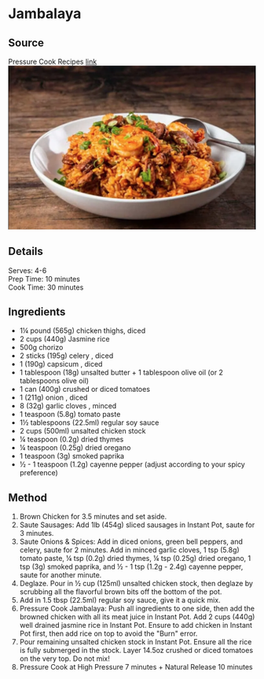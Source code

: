 # Jambalaya

## Source
Pressure Cook Recipes [link](https://www.pressurecookrecipes.com/instant-pot-jambalaya/)\
![alt-text](./pictures/jambalaya.png)

## Details
Serves: 4-6\
Prep Time: 10 minutes\
Cook Time: 30 minutes

## Ingredients
- 1¼ pound (565g) chicken thighs, diced
- 2 cups (440g) Jasmine rice
- 500g chorizo
- 2 sticks (195g) celery , diced
- 1 (190g) capsicum , diced
- 1 tablespoon (18g) unsalted butter + 1 tablespoon olive oil (or 2 tablespoons olive oil)
- 1 can (400g) crushed or diced tomatoes
- 1 (211g) onion , diced
- 8 (32g) garlic cloves , minced
- 1 teaspoon (5.8g) tomato paste
- 1½ tablespoons (22.5ml) regular soy sauce
- 2 cups (500ml) unsalted chicken stock
- ¼ teaspoon (0.2g) dried thymes
- ¼ teaspoon (0.25g) dried oregano
- 1 teaspoon (3g) smoked paprika
- ½ - 1 teaspoon (1.2g) cayenne pepper (adjust according to your spicy preference)

## Method
1. Brown Chicken for 3.5 minutes and set aside.
2. Saute Sausages: Add 1lb (454g) sliced sausages in Instant Pot, saute for 3 minutes.
3. Saute Onions & Spices: Add in diced onions, green bell peppers, and celery, saute for 2 minutes. Add in minced garlic cloves, 1 tsp (5.8g) tomato paste, ¼ tsp (0.2g) dried thymes, ¼ tsp (0.25g) dried oregano, 1 tsp (3g) smoked paprika, and ½ - 1 tsp (1.2g - 2.4g) cayenne pepper, saute for another minute.
4. Deglaze. Pour in ½ cup (125ml) unsalted chicken stock, then deglaze by scrubbing all the flavorful brown bits off the bottom of the pot.
5. Add in 1.5 tbsp (22.5ml) regular soy sauce, give it a quick mix.
6. Pressure Cook Jambalaya: Push all ingredients to one side, then add the browned chicken with all its meat juice in Instant Pot. Add 2 cups (440g) well drained jasmine rice in Instant Pot. Ensure to add chicken in Instant Pot first, then add rice on top to avoid the "Burn" error.
6. Pour remaining unsalted chicken stock in Instant Pot. Ensure all the rice is fully submerged in the stock. Layer 14.5oz crushed or diced tomatoes on the very top. Do not mix!
7. Pressure Cook at High Pressure 7 minutes + Natural Release 10 minutes